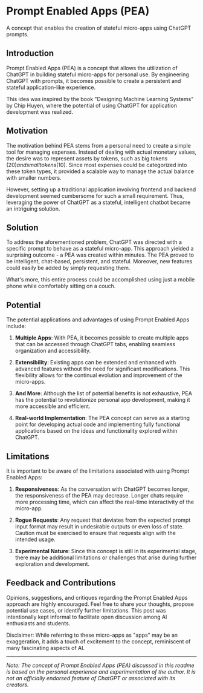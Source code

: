 # Prompt Enabled Apps (PEA)

A concept that enables the creation of stateful micro-apps using ChatGPT prompts.

## Introduction

Prompt Enabled Apps (PEA) is a concept that allows the utilization of ChatGPT in building stateful micro-apps for personal use. By engineering ChatGPT with prompts, it becomes possible to create a persistent and stateful application-like experience.

This idea was inspired by the book "Designing Machine Learning Systems" by Chip Huyen, where the potential of using ChatGPT for application development was realized.

## Motivation

The motivation behind PEA stems from a personal need to create a simple tool for managing expenses. Instead of dealing with actual monetary values, the desire was to represent assets by tokens, such as big tokens ($20) and small tokens ($10). Since most expenses could be categorized into these token types, it provided a scalable way to manage the actual balance with smaller numbers.

However, setting up a traditional application involving frontend and backend development seemed cumbersome for such a small requirement. Thus, leveraging the power of ChatGPT as a stateful, intelligent chatbot became an intriguing solution.

## Solution

To address the aforementioned problem, ChatGPT was directed with a specific prompt to behave as a stateful micro-app. This approach yielded a surprising outcome - a PEA was created within minutes. The PEA proved to be intelligent, chat-based, persistent, and stateful. Moreover, new features could easily be added by simply requesting them.

What's more, this entire process could be accomplished using just a mobile phone while comfortably sitting on a couch.

## Potential

The potential applications and advantages of using Prompt Enabled Apps include:

1. **Multiple Apps**: With PEA, it becomes possible to create multiple apps that can be accessed through ChatGPT tabs, enabling seamless organization and accessibility.

2. **Extensibility**: Existing apps can be extended and enhanced with advanced features without the need for significant modifications. This flexibility allows for the continual evolution and improvement of the micro-apps.

3. **And More**: Although the list of potential benefits is not exhaustive, PEA has the potential to revolutionize personal app development, making it more accessible and efficient.

4. **Real-world Implementation**: The PEA concept can serve as a starting point for developing actual code and implementing fully functional applications based on the ideas and functionality explored within ChatGPT.

## Limitations

It is important to be aware of the limitations associated with using Prompt Enabled Apps:

1. **Responsiveness**: As the conversation with ChatGPT becomes longer, the responsiveness of the PEA may decrease. Longer chats require more processing time, which can affect the real-time interactivity of the micro-app.

2. **Rogue Requests**: Any request that deviates from the expected prompt input format may result in undesirable outputs or even loss of state. Caution must be exercised to ensure that requests align with the intended usage.

3. **Experimental Nature**: Since this concept is still in its experimental stage, there may be additional limitations or challenges that arise during further exploration and development.

## Feedback and Contributions

Opinions, suggestions, and critiques regarding the Prompt Enabled Apps approach are highly encouraged. Feel free to share your thoughts, propose potential use cases, or identify further limitations. This post was intentionally kept informal to facilitate open discussion among AI enthusiasts and students.

Disclaimer: While referring to these micro-apps as "apps" may be an exaggeration, it adds a touch of excitement to the concept, reminiscent of many fascinating aspects of AI.

---

*Note: The concept of Prompt Enabled Apps (PEA) discussed in this readme is based on the personal experience and experimentation of the author. It is not an officially endorsed feature of ChatGPT or associated with its creators.*